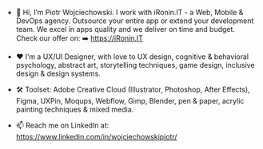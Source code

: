 - 👋 Hi, I’m Piotr Wojciechowski. I work with iRonin.IT - a Web, Mobile & DevOps agency. Outsource your entire app or extend your development team. We excel in apps quality and we deliver on time and budget. Check our offer on: ➡️ https://iRonin.IT

- ❤ I’m a UX/UI Designer, with love to UX design, cognitive & behavioral psychology, abstract art, storytelling techniques, game design, inclusive design & design systems.
- 🛠️ Toolset: Adobe Creative Cloud (Illustrator, Photoshop, After Effects), Figma, UXPin, Moqups, Webflow, Gimp, Blender, pen & paper, acrylic painting techniques & mixed media.
- 📫 Reach me on LinkedIn at: https://www.linkedin.com/in/wojciechowskipiotr/



<!---
piotrw-iRonin/piotrw-iRonin is a ✨ special ✨ repository because its `README.md` (this file) appears on your GitHub profile.
You can click the Preview link to take a look at your changes.
--->
